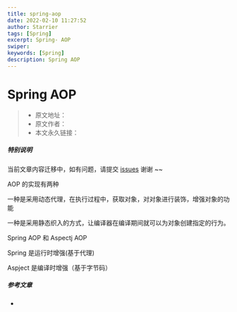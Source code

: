 ```yaml
---
title: spring-aop
date: 2022-02-10 11:27:52
author: Starrier
tags: [Spring]
excerpt: Spring- AOP
swiper:
keywords: [Spring]
description: Spring AOP 
---
```


# Spring AOP

> * 原文地址：[]()
> * 原文作者：[]()
> * 本文永久链接：[]()

##### **特别说明**

当前文章内容迁移中，如有问题，请提交 [issues](https://github.com/Starrier/starrier.github.io/issues) 谢谢 ~~

AOP 的实现有两种

一种是采用动态代理，在执行过程中，获取对象，对对象进行装饰，增强对象的功能

一种是采用静态织入的方式，让编译器在编译期间就可以为对象创建指定的行为。

Spring  AOP  和 Aspectj AOP

Spring 是运行时增强(基于代理)

Aspject 是编译时增强（基于字节码）



##### 参考文章

- []()
